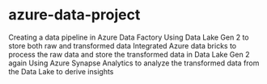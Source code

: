 # azure-data-project

Creating a data pipeline in Azure Data Factory 
Using Data Lake Gen 2 to store both raw and transformed data 
Integrated Azure data bricks to process the raw data and store the transformed data in Data Lake Gen 2 again
Using Azure Synapse Analytics to analyze the transformed data from the Data Lake to derive insights

